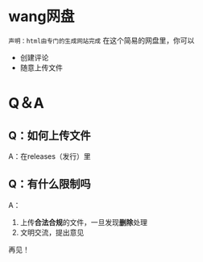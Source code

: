 # wang网盘
`声明：html由专门的生成网站完成`
在这个简易的网盘里，你可以
- 创建评论
- 随意上传文件

# Q＆A
## Q：如何上传文件
A：在releases（发行）里

## Q：有什么限制吗
A：
1. 上传**合法合规**的文件，一旦发现**删除**处理
2. 文明交流，提出意见

再见！

